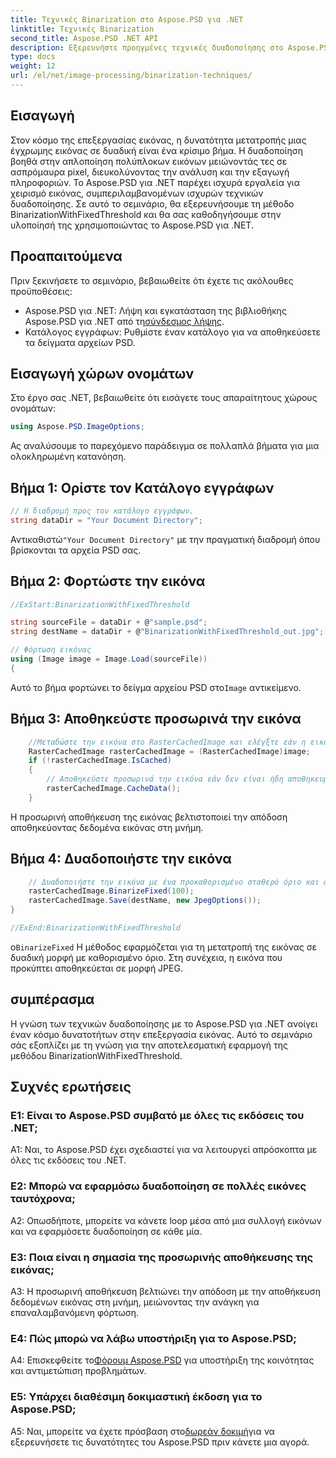 ```yaml
---
title: Τεχνικές Binarization στο Aspose.PSD για .NET
linktitle: Τεχνικές Binarization
second_title: Aspose.PSD .NET API
description: Εξερευνήστε προηγμένες τεχνικές δυαδοποίησης στο Aspose.PSD για .NET. Μετατρέψτε τις έγχρωμες εικόνες σε δυαδικές εύκολα χρησιμοποιώντας τη μέθοδο BinarizationWithFixedThreshold.
type: docs
weight: 12
url: /el/net/image-processing/binarization-techniques/
---
```

## Εισαγωγή

Στον κόσμο της επεξεργασίας εικόνας, η δυνατότητα μετατροπής μιας έγχρωμης εικόνας σε δυαδική είναι ένα κρίσιμο βήμα. Η δυαδοποίηση βοηθά στην απλοποίηση πολύπλοκων εικόνων μειώνοντάς τες σε ασπρόμαυρα pixel, διευκολύνοντας την ανάλυση και την εξαγωγή πληροφοριών. Το Aspose.PSD για .NET παρέχει ισχυρά εργαλεία για χειρισμό εικόνας, συμπεριλαμβανομένων ισχυρών τεχνικών δυαδοποίησης. Σε αυτό το σεμινάριο, θα εξερευνήσουμε τη μέθοδο BinarizationWithFixedThreshold και θα σας καθοδηγήσουμε στην υλοποίησή της χρησιμοποιώντας το Aspose.PSD για .NET.

## Προαπαιτούμενα

Πριν ξεκινήσετε το σεμινάριο, βεβαιωθείτε ότι έχετε τις ακόλουθες προϋποθέσεις:

-  Aspose.PSD για .NET: Λήψη και εγκατάσταση της βιβλιοθήκης Aspose.PSD για .NET από τη[σύνδεσμος λήψης](https://releases.aspose.com/psd/net/).
- Κατάλογος εγγράφων: Ρυθμίστε έναν κατάλογο για να αποθηκεύσετε τα δείγματα αρχείων PSD.

## Εισαγωγή χώρων ονομάτων

Στο έργο σας .NET, βεβαιωθείτε ότι εισάγετε τους απαραίτητους χώρους ονομάτων:

```csharp
using Aspose.PSD.ImageOptions;
```

Ας αναλύσουμε το παρεχόμενο παράδειγμα σε πολλαπλά βήματα για μια ολοκληρωμένη κατανόηση.

## Βήμα 1: Ορίστε τον Κατάλογο εγγράφων

```csharp
// Η διαδρομή προς τον κατάλογο εγγράφων.
string dataDir = "Your Document Directory";
```

 Αντικαθιστώ`"Your Document Directory"` με την πραγματική διαδρομή όπου βρίσκονται τα αρχεία PSD σας.

## Βήμα 2: Φορτώστε την εικόνα

```csharp
//ExStart:BinarizationWithFixedThreshold

string sourceFile = dataDir + @"sample.psd";
string destName = dataDir + @"BinarizationWithFixedThreshold_out.jpg";

// Φόρτωση εικόνας
using (Image image = Image.Load(sourceFile))
{
```

 Αυτό το βήμα φορτώνει το δείγμα αρχείου PSD στο`Image` αντικείμενο.

## Βήμα 3: Αποθηκεύστε προσωρινά την εικόνα

```csharp
	//Μεταδώστε την εικόνα στο RasterCachedImage και ελέγξτε εάν η εικόνα έχει αποθηκευτεί προσωρινά
	RasterCachedImage rasterCachedImage = (RasterCachedImage)image;
	if (!rasterCachedImage.IsCached)
	{
		// Αποθηκεύστε προσωρινά την εικόνα εάν δεν είναι ήδη αποθηκευμένη
		rasterCachedImage.CacheData();
	}
```

Η προσωρινή αποθήκευση της εικόνας βελτιστοποιεί την απόδοση αποθηκεύοντας δεδομένα εικόνας στη μνήμη.

## Βήμα 4: Δυαδοποιήστε την εικόνα

```csharp
	// Δυαδοποιήστε την εικόνα με ένα προκαθορισμένο σταθερό όριο και αποθηκεύστε την εικόνα που προκύπτει
	rasterCachedImage.BinarizeFixed(100);
	rasterCachedImage.Save(destName, new JpegOptions());
}

//ExEnd:BinarizationWithFixedThreshold
```

 ο`BinarizeFixed` Η μέθοδος εφαρμόζεται για τη μετατροπή της εικόνας σε δυαδική μορφή με καθορισμένο όριο. Στη συνέχεια, η εικόνα που προκύπτει αποθηκεύεται σε μορφή JPEG.

## συμπέρασμα

Η γνώση των τεχνικών δυαδοποίησης με το Aspose.PSD για .NET ανοίγει έναν κόσμο δυνατοτήτων στην επεξεργασία εικόνας. Αυτό το σεμινάριο σάς εξοπλίζει με τη γνώση για την αποτελεσματική εφαρμογή της μεθόδου BinarizationWithFixedThreshold.

## Συχνές ερωτήσεις

### Ε1: Είναι το Aspose.PSD συμβατό με όλες τις εκδόσεις του .NET;

A1: Ναι, το Aspose.PSD έχει σχεδιαστεί για να λειτουργεί απρόσκοπτα με όλες τις εκδόσεις του .NET.

### Ε2: Μπορώ να εφαρμόσω δυαδοποίηση σε πολλές εικόνες ταυτόχρονα;

A2: Οπωσδήποτε, μπορείτε να κάνετε loop μέσα από μια συλλογή εικόνων και να εφαρμόσετε δυαδοποίηση σε κάθε μία.

### Ε3: Ποια είναι η σημασία της προσωρινής αποθήκευσης της εικόνας;

A3: Η προσωρινή αποθήκευση βελτιώνει την απόδοση με την αποθήκευση δεδομένων εικόνας στη μνήμη, μειώνοντας την ανάγκη για επαναλαμβανόμενη φόρτωση.

### Ε4: Πώς μπορώ να λάβω υποστήριξη για το Aspose.PSD;

 A4: Επισκεφθείτε το[Φόρουμ Aspose.PSD](https://forum.aspose.com/c/psd/34) για υποστήριξη της κοινότητας και αντιμετώπιση προβλημάτων.

### Ε5: Υπάρχει διαθέσιμη δοκιμαστική έκδοση για το Aspose.PSD;

 A5: Ναι, μπορείτε να έχετε πρόσβαση στο[δωρεάν δοκιμή](https://releases.aspose.com/)για να εξερευνήσετε τις δυνατότητες του Aspose.PSD πριν κάνετε μια αγορά.